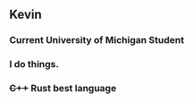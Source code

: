 ## Kevin
### Current University of Michigan Student
### I do things.
### ~~C++~~ Rust best language


